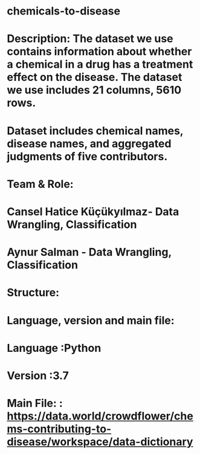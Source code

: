 # chemicals-to-disease
# Description: The dataset we use contains information about whether a chemical in a drug has a treatment effect on the disease. The dataset we use includes 21 columns, 5610 rows.
# Dataset includes chemical names, disease names, and aggregated judgments of five contributors.
# Team & Role:
# Cansel Hatice Küçükyılmaz- Data Wrangling, Classification
# Aynur Salman - Data Wrangling, Classification
# Structure:
# Language, version and main file: 
# Language :Python
# Version   :3.7
# Main File: : https://data.world/crowdflower/chems-contributing-to-disease/workspace/data-dictionary
